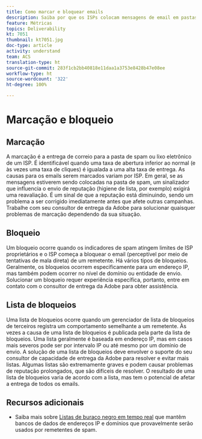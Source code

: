 ```yaml
---
title: Como marcar e bloquear emails
description: Saiba por que os ISPs colocam mensagens de email em pastas de spam ou as bloqueiam.
feature: Métricas
topics: Deliverability
kt: 7051
thumbnail: kt7051.jpg
doc-type: article
activity: understand
team: ACS
translation-type: ht
source-git-commit: 283f1cb2bb40818e11daa1a3753e8428b47e08ee
workflow-type: ht
source-wordcount: '322'
ht-degree: 100%

---
```



# Marcação e bloqueio

## Marcação

A marcação é a entrega de correio para a pasta de spam ou lixo eletrônico de um ISP. É identificável quando uma taxa de abertura inferior ao normal (e às vezes uma taxa de cliques) é igualada a uma alta taxa de entrega. As causas para os emails serem marcados variam por ISP. Em geral, se as mensagens estiverem sendo colocadas na pasta de spam, um sinalizador que influencia o envio de reputação (higiene de lista, por exemplo) exigirá uma reavaliação. É um sinal de que a reputação está diminuindo, sendo um problema a ser corrigido imediatamente antes que afete outras campanhas. Trabalhe com seu consultor de entrega da Adobe para solucionar quaisquer problemas de marcação dependendo da sua situação.

## Bloqueio

Um bloqueio ocorre quando os indicadores de spam atingem limites de ISP proprietários e o ISP começa a bloquear o email (perceptível por meio de tentativas de mala direta) de um remetente. Há vários tipos de bloqueios. Geralmente, os bloqueios ocorrem especificamente para um endereço IP, mas também podem ocorrer no nível de domínio ou entidade de envio. Solucionar um bloqueio requer experiência específica, portanto, entre em contato com o consultor de entrega da Adobe para obter assistência.

## Lista de bloqueios

Uma lista de bloqueios ocorre quando um gerenciador de lista de bloqueios de terceiros registra um comportamento semelhante a um remetente. Às vezes a causa de uma lista de bloqueios é publicada pela parte da lista de bloqueios. Uma lista geralmente é baseada em endereço IP, mas em casos mais severos pode ser por intervalo IP ou até mesmo por um domínio de envio. A solução de uma lista de bloqueios deve envolver o suporte do seu consultor de capacidade de entrega da Adobe para resolver e evitar mais listas. Algumas listas são extremamente graves e podem causar problemas de reputação prolongados, que são difíceis de resolver. O resultado de uma lista de bloqueios varia de acordo com a lista, mas tem o potencial de afetar a entrega de todos os emails.

## Recursos adicionais

* Saiba mais sobre [Listas de buraco negro em tempo real](/help/additional-resources/blocklist-databases.md) que mantêm bancos de dados de endereços IP e domínios que provavelmente serão usados por remetentes de spam.
